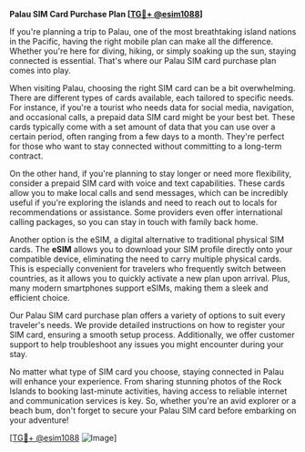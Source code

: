 **Palau SIM Card Purchase Plan [[TG💪+ @esim1088](https://t.me/s/esim1088)]**

If you're planning a trip to Palau, one of the most breathtaking island nations in the Pacific, having the right mobile plan can make all the difference. Whether you're here for diving, hiking, or simply soaking up the sun, staying connected is essential. That's where our Palau SIM card purchase plan comes into play.

When visiting Palau, choosing the right SIM card can be a bit overwhelming. There are different types of cards available, each tailored to specific needs. For instance, if you're a tourist who needs data for social media, navigation, and occasional calls, a prepaid data SIM card might be your best bet. These cards typically come with a set amount of data that you can use over a certain period, often ranging from a few days to a month. They're perfect for those who want to stay connected without committing to a long-term contract.

On the other hand, if you're planning to stay longer or need more flexibility, consider a prepaid SIM card with voice and text capabilities. These cards allow you to make local calls and send messages, which can be incredibly useful if you're exploring the islands and need to reach out to locals for recommendations or assistance. Some providers even offer international calling packages, so you can stay in touch with family back home.

Another option is the eSIM, a digital alternative to traditional physical SIM cards. The **eSIM** allows you to download your SIM profile directly onto your compatible device, eliminating the need to carry multiple physical cards. This is especially convenient for travelers who frequently switch between countries, as it allows you to quickly activate a new plan upon arrival. Plus, many modern smartphones support eSIMs, making them a sleek and efficient choice.

Our Palau SIM card purchase plan offers a variety of options to suit every traveler's needs. We provide detailed instructions on how to register your SIM card, ensuring a smooth setup process. Additionally, we offer customer support to help troubleshoot any issues you might encounter during your stay.

No matter what type of SIM card you choose, staying connected in Palau will enhance your experience. From sharing stunning photos of the Rock Islands to booking last-minute activities, having access to reliable internet and communication services is key. So, whether you're an avid explorer or a beach bum, don't forget to secure your Palau SIM card before embarking on your adventure!

[[TG💪+ @esim1088](https://t.me/s/esim1088) ![Image](https://i.postimg.cc/Y0z9fWf4/image.png)]